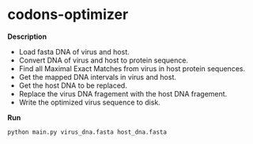 # codons-optimizer


**Description**

 - Load fasta DNA of virus and host.
 - Convert DNA of virus and host to protein sequence.
 - Find all Maximal Exact Matches from virus in host protein sequences.
 - Get the mapped DNA intervals in virus and host.
 - Get the host DNA to be replaced.
 - Replace the virus DNA fragement with the host DNA fragement.
 - Write the optimized virus sequence to disk.

**Run**
```bash
python main.py virus_dna.fasta host_dna.fasta
```

